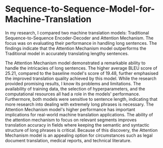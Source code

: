 # Sequence-to-Sequence-Model-for-Machine-Translation
In my research, I compared two machine translation models: Traditional Sequence-to-Sequence Encoder-Decoder and Attention Mechanism. The focus was on evaluating their performance in handling long sentences. The findings indicate that the Attention Mechanism model outperforms the Traditional model in accurately translating lengthy sentences.

The Attention Mechanism model demonstrated a remarkable ability to handle the intricacies of long sentences. The higher average BLEU score of 25.21, compared to the baseline model's score of 19.48, further emphasised the improved translation quality achieved by this model. While the research provided promising results, I know its problems and limitations. The availability of training data, the selection of hyperparameters, and the computational resources all had a role in the models' performance. Furthermore, both models were sensitive to sentence length, indicating that more research into dealing with extremely long phrases is necessary. The Attention Mechanism model's higher performance has important implications for real-world machine translation applications. The ability of the attention mechanism to focus on relevant segments improves translation accuracy in fields where keeping the semantic and syntactic structure of long phrases is critical. Because of this discovery, the Attention Mechanism model is an appealing option for circumstances such as legal document translation, medical reports, and technical literature.
